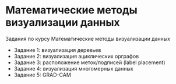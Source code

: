 # Математические методы визуализации данных	

Задания по курсу Математические методы визуализации данных

- Задание 1: визуализация деревьев
- Задание 2: визуализация ациклических орграфов
- Задание 3: расположение меток/подписей (label placement)
- Задание 4: визуализация многомерных данных
- Задание 5: GRAD-CAM
